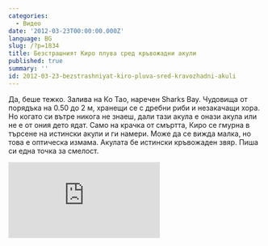 ```yaml
---
categories:
  - Видео
date: '2012-03-23T00:00:00.000Z'
language: BG
slug: /?p=1834
title: Безстрашният Киро плува сред кръвожадни акули
published: true
summary: ''
id: 2012-03-23-bezstrashniyat-kiro-pluva-sred-kravozhadni-akuli
---
```


Да, беше тежко. Залива на Ко Тао, наречен Sharks Bay. Чудовища от порядъка на 0.50 до 2 м, хранещи се с дребни риби и незакачащи хора. Но когато си вътре никога не знаеш, дали тази акула е онази акула или не е от ония дето ядат. Само на крачка от смъртта, Киро се гмурна в търсене на истински акули и ги намери. Може да се вижда малка, но това е оптическа измама. Акулата бе истински кръвожаден звяр. Пиша си една точка за смелост.

<div className="youtube_video"><iframe src="http://www.youtube.com/embed/ALaYQoi9Tic?rel=0" frameborder="0" allowfullscreen></iframe></div>
